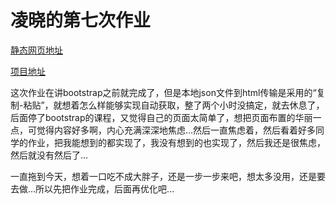 # 凌晓的第七次作业

[静态网页地址](https://lydialing.github.io/JSlearning/)

[项目地址](https://github.com/LydiaLing/my-getting-started-with-javascript/tree/master/homework/lesson7)

这次作业在讲bootstrap之前就完成了，但是本地json文件到html传输是采用的“复制-粘贴”，就想着怎么样能够实现自动获取，整了两个小时没搞定，就去休息了，后面停了bootstrap的课程，又觉得自己的页面太简单了，想把页面布置的华丽一点，可觉得内容好多啊，内心充满深深地焦虑...然后一直焦虑着，然后看着好多同学的作业，把我能想到的都实现了，我没有想到的也实现了，然后我还是很焦虑，然后就没有然后了...

一直拖到今天，想着一口吃不成大胖子，还是一步一步来吧，想太多没用，还是要去做...所以先把作业完成，后面再优化吧...

